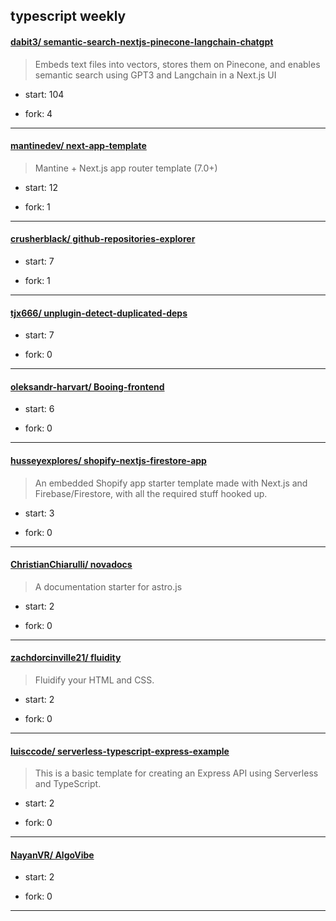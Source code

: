 ## typescript weekly

#### [dabit3/ semantic-search-nextjs-pinecone-langchain-chatgpt](https://github.com/dabit3/semantic-search-nextjs-pinecone-langchain-chatgpt)
>  Embeds text files into vectors, stores them on Pinecone, and enables semantic search using GPT3 and Langchain in a Next.js UI
+ start: 104
+ fork: 4
---
#### [mantinedev/ next-app-template](https://github.com/mantinedev/next-app-template)
>  Mantine + Next.js app router template (7.0+)
+ start: 12
+ fork: 1
---
#### [crusherblack/ github-repositories-explorer](https://github.com/crusherblack/github-repositories-explorer)
>  
+ start: 7
+ fork: 1
---
#### [tjx666/ unplugin-detect-duplicated-deps](https://github.com/tjx666/unplugin-detect-duplicated-deps)
>  
+ start: 7
+ fork: 0
---
#### [oleksandr-harvart/ Booing-frontend](https://github.com/oleksandr-harvart/Booing-frontend)
>  
+ start: 6
+ fork: 0
---
#### [husseyexplores/ shopify-nextjs-firestore-app](https://github.com/husseyexplores/shopify-nextjs-firestore-app)
>  An embedded Shopify app starter template made with Next.js and Firebase/Firestore, with all the required stuff hooked up.
+ start: 3
+ fork: 0
---
#### [ChristianChiarulli/ novadocs](https://github.com/ChristianChiarulli/novadocs)
>  A documentation starter for astro.js
+ start: 2
+ fork: 0
---
#### [zachdorcinville21/ fluidity](https://github.com/zachdorcinville21/fluidity)
>  Fluidify your HTML and CSS.
+ start: 2
+ fork: 0
---
#### [luisccode/ serverless-typescript-express-example](https://github.com/luisccode/serverless-typescript-express-example)
>  This is a basic template for creating an Express API using Serverless and TypeScript.
+ start: 2
+ fork: 0
---
#### [NayanVR/ AlgoVibe](https://github.com/NayanVR/AlgoVibe)
>  
+ start: 2
+ fork: 0
---